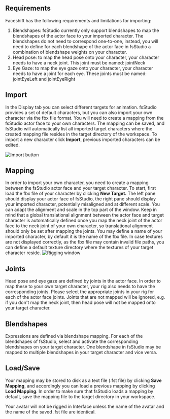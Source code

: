## Requirements

Faceshift has the following requirements and limitations for importing:
1. Blendshapes: fsStudio currently only support blendshapes to map the blendshapes of the actor face to your imported character. The blendshapes do not need to correspond one-to-one, instead, you will need to define for each blendshape of the actor face in fsStudio a combination of blendshape weights on your character.
1. Head pose: to map the head pose onto your character, your character needs to have a neck joint. This joint must be named: jointNeck
1. Eye Gaze: to map the eye gaze onto your character, your character needs to have a joint for each eye. These joints must be named: jointEyeLeft and jointEyeRight

## Import

In the Display tab you can select different targets for animation. fsStudio provides a set of default characters, but you can also import your own character via the fbx file format. You will need to create a mapping from the fsStudio actor face to your own characters. The mapping can be saved, and fsStudio will automatically list all imported target characters where the created mapping file resides in the target directory of the workspace. To import a new character click **Import**, previous imported characters can be edited.

![Import button](http://cdn.freshdesk.com/data/helpdesk/attachments/production/2012510/original/target_import.png?1352990859)


## Mapping

In order to import your own character, you need to create a mapping between the fsStudio actor face and your target character. To start, first load the fbx file of your character by clicking **New Target.** The left pane should display your actor face of fsStudio, the right pane should display your imported character, potentially misaligned and at different scale. You can adapt the alignment and scale in the top part of the window. Keep in mind that a global translational alignment between the actor face and target character is automatically defined once you map the neck joint of the actor face to the neck joint of your own character, so translational alignment should only be set after mapping the joints. You may define a name of your imported character, by default it is the name of the fbx file. In case textures are not displayed correctly, as the fbx file may contain invalid file paths, you can define a default texture directory where the textures of your target character reside.
![Rigging window](http://cdn.freshdesk.com/data/helpdesk/attachments/production/2012513/original/target_import_gui.png?1352990887)


## Joints
Head pose and eye gaze are defined by joints in the actor face. In order to map these to your own target character, your rig also needs to have the corresponding joints. Please select the appropriate joints in your rig for each of the actor face joints. Joints that are not mapped will be ignored, e.g. if you don't map the neck joint, then head pose will not be mapped onto your target character.
 
## Blendshapes
Expressions are defined via blendshape mapping. For each of the blendshapes of fsStudio, select and activate the corresponding blendshapes on your target character. One blendshape in fsStudio may be mapped to multiple blendshapes in your target character and vice versa.
 
## Load/Save
Your mapping may be stored to disk as a text file (.fst file) by clicking **Save Mapping**, and accordingly you can load a previous mapping by clicking **Load Mapping**. In order to make sure that fsStudio loads a mapping by default, save the mapping file to the target directory in your workspace.

Your avatar will not be rigged in Interface unless the name of the avatar and the name of the saved .fst file are identical. 
